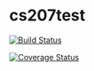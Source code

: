 
# cs207test

[![Build Status](https://travis-ci.org/rkuade/cs207tests.svg?branch=master)](https://travis-ci.org/rkuade/cs207tests)

[![Coverage Status](https://coveralls.io/repos/github/rkuade/cs207tests/badge.svg?branch=master)](https://coveralls.io/github/rkuade/cs207tests?branch=master)